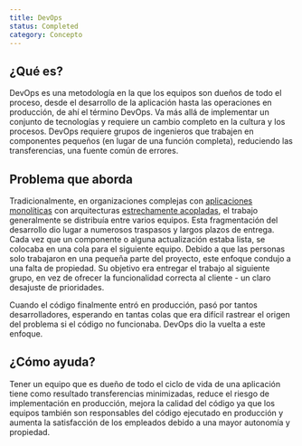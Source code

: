 ```yaml
---
title: DevOps
status: Completed
category: Concepto
---
```


## ¿Qué es?

DevOps es una metodología en la que los equipos son dueños de todo el proceso, desde el desarrollo de la aplicación hasta las operaciones en producción, de ahí el término DevOps. Va más allá de implementar un conjunto de tecnologías y requiere un cambio completo en la cultura y los procesos. DevOps requiere grupos de ingenieros que trabajen en componentes pequeños (en lugar de una función completa), reduciendo las transferencias, una fuente común de errores.

## Problema que aborda

Tradicionalmente, en organizaciones complejas con [aplicaciones monolíticas](/monolithic_apps/) con arquitecturas [estrechamente acopladas](/tightly_coupled_architectures/), el trabajo generalmente se distribuía entre varios equipos. Esta fragmentación del desarrollo dio lugar a numerosos traspasos y largos plazos de entrega. Cada vez que un componente o alguna actualización estaba lista, se colocaba en una cola para el siguiente equipo. Debido a que las personas solo trabajaron en una pequeña parte del proyecto, este enfoque condujo a una falta de propiedad. Su objetivo era entregar el trabajo al siguiente grupo, en vez de ofrecer la funcionalidad correcta al cliente - un claro desajuste de prioridades.

Cuando el código finalmente entró en producción, pasó por tantos desarrolladores, esperando en tantas colas que era difícil rastrear el origen del problema si el código no funcionaba. DevOps dio la vuelta a este enfoque.

## ¿Cómo ayuda?

Tener un equipo que es dueño de todo el ciclo de vida de una aplicación tiene como resultado transferencias minimizadas, reduce el riesgo de implementación en producción, mejora la calidad del código ya que los equipos también son responsables del código ejecutado en producción y aumenta la satisfacción de los empleados debido a una mayor autonomía y propiedad.
